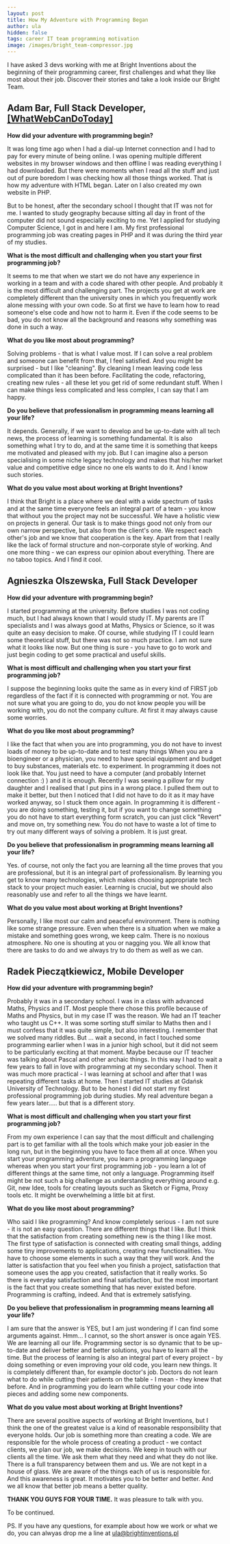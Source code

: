 ```yaml
---
layout: post
title: How My Adventure with Programming Began
author: ula
hidden: false
tags: career IT team programming motivation
image: /images/bright_team-compressor.jpg
---
```

I have asked 3 devs working with me at Bright Inventions about the beginning of their programming career, first challenges and what they like most about their job.  Discover their stories and take a look inside our Bright Team.

## Adam Bar, Full Stack Developer, [\[WhatWebCanDoToday\]](https://whatwebcando.today/)

**How did your adventure with programming begin?**

It was long time ago when I had a dial-up Internet connection and I had to pay for every minute of being online. I was opening multiple different websites in my browser windows and then offline I was reading everything I had downloaded. But there were moments when I read all the stuff and just out of pure boredom I was checking how all those things worked. That is how my adventure with HTML began. Later on I also created my own website in PHP.

But to be honest, after the secondary school I thought that IT was not for me. I wanted to study geography because sitting all day in front of the computer did not sound especially exciting to me. Yet I applied for studying Computer Science, I got in and here I am. My first professional programming job was creating pages in PHP and it was during the third year of my studies.

**What is the most difficult and challenging when you start your first programming job?**

It seems to me that when we start we do not have any experience in working in a team and with a code shared with other people.  And probably it is the most difficult and challenging part. The projects you get at work are completely different than the university ones in which you frequently work alone messing with your own code. So at first we have to learn how to read someone's else code and how not to harm it. Even if the code seems to be bad, you do not know all the background and reasons why something was done in such a way.

**What do you like most about programming?**

Solving problems - that is what I value most. If I can solve a real problem and someone can benefit from that, I feel satisfied. And you might be surprised - but I like "cleaning". By cleaning I mean leaving code less complicated than it has been before. Facilitating the code, refactoring, creating new rules - all these let you get rid of some redundant stuff. When I can make things less complicated and less complex, I can say that I am happy.

 **Do you believe that professionalism in programming means learning all your life?**

It depends. Generally, if we want to develop and be up-to-date with all tech news, the process of learning is something fundamental. It is also something what I try to do, and at the same time it is something that keeps me motivated and pleased with my job. But I can imagine also a person specialising in some niche legacy technology and makes that his/her market value and competitive edge since no one els wants to do it. And I know such stories.

**What do you value most about working at Bright Inventions?**

I think that Bright is a place where we deal with a wide spectrum of tasks and at the same time everyone feels an integral part of a team  - you know that without you the project may not be successful. We have a holistic view on projects in general. Our task is to make things good not only from our own narrow perspective, but also from the client's one. We respect each other's job and we know that cooperation is the key. Apart from that I really like the lack of formal structure and non-corporate style of working. And one more thing - we can express our opinion about everything. There are no taboo topics. And I find it cool.

## Agnieszka Olszewska, Full Stack Developer

**How did your adventure with programming begin?**

I started programming at the university. Before studies I was not coding much, but I had always known that I would study IT. My parents are IT specialists and I was always good at Maths, Physics or Science, so it was quite an easy decision to make. Of course, while studying IT  I could learn some theoretical stuff, but there was not so much practice.  I am not sure what it looks like now. But one thing is sure - you have to go to work and just begin coding to get some practical and useful skills.

**What is most difficult and challenging when you start your first programming job?**

I suppose the beginning looks quite the same as in every kind of FIRST job regardless of the fact if it is connected with programming or not. You are not sure what you are going to do, you do not know people you will be working with, you do not the company culture. At first it may always cause some worries.

**What do you like most about programming?**

I like the fact that when you are into programming, you do not have to invest loads of money to be up-to-date and to test many things When you are a bioengineer or a physician, you need to have special equipment and budget to buy substances, materials etc. to experiment.  In programming it does not look like that. You just need to have a computer (and probably Internet connection :) ) and it is enough. Recently I was sewing a pillow for my daughter and I realised that I put pins in a wrong place. I pulled them out to make it better, but then I noticed that I did not have to do it as it may have worked anyway, so I stuck them once again.  In programming it is different - you are doing something, testing it, but if you want to change something you do not have to start everything form scratch, you can just click "Revert" and move on, try something new. You do not have to waste a lot of time to try out many different ways of solving a problem. It is just great.

**Do you believe that professionalism in programming means learning all your life?**

 Yes. of course, not only the fact you are learning all the time proves that you are professional, but it is an integral part of professionalism. By learning you get to know many technologies, which makes choosing appropriate tech stack to your project much easier. Learning is crucial, but we should also reasonably use and refer to all the things we have learnt.

**What do you value most about working at Bright Inventions?**

Personally, I like most our calm and peaceful environment. There is nothing like some strange  pressure. Even when there is a situation when we make a mistake and something goes wrong, we keep calm. There is no noxious atmosphere. No one is shouting at you or nagging you. We all know that there are tasks to do and we always try to do them as well as we can.

## Radek Pieczątkiewicz, Mobile Developer

**How did your adventure with programming begin?**

Probably it was in a secondary school. I was in a class with advanced Maths, Physics and IT. Most people there chose this profile because of Maths and Physics, but in my case IT was the reason. We had an IT teacher who taught us C++. It was some sorting stuff similar to Maths then and I must confess that it was quite simple, but also interesting. I remember that we solved many riddles. But ... wait a second, in fact I touched some programming earlier when I was in a junior high school, but it did not seem to be particularly exciting at that moment. Maybe because our IT teacher was talking about Pascal and other archaic things. In this way I had to wait a few years to fall in love with programming at my secondary school. Then it was much more practical - I was learning at school and after that I was repeating different tasks at home. Then I started IT studies at Gdańsk University of Technology. But to be honest I did not start my first professional programming job during studies. My real adventure began a few years later..... but that is a different story.

**What is most difficult and challenging when you start your first programming job?**

From my own experience I can say that the most difficult and challenging part is to get familiar with all the tools which make your job easier in the long run, but in the beginning you have to face them all at once. When you start your programming adventure, you learn a programming language whereas when you start your first programming job - you learn a lot of different things at the same time, not only a language. Programming itself might be not such a big challenge as understanding everything around e.g. Git, new Idee, tools for creating layouts such as Sketch or Figma, Proxy tools etc. It might be overwhelming a little bit at first.

**What do you like most about programming?**

Who said I like programming? And know completely serious - I am not sure - it is not an easy question. There are different things that I like. But I think that the satisfaction from creating something new is the thing I like most. The first type of satisfaction is connected with creating small things, adding some tiny improvements to applications, creating new functionalities. You have to choose some elements in such a way that they will work. And the latter is satisfaction that you feel when you finish a project,  satisfaction that someone uses the app you created, satisfaction that it really works. So there is everyday satisfaction and final satisfaction, but the most important is the fact that you create something that has never existed before. Programming is crafting, indeed. And that is extremely satisfying.

**Do you believe that professionalism in programming means learning all your life?**

 I am sure that the answer is YES, but I am just wondering if I can find some arguments against. Hmm... I cannot, so the short answer is once again YES. We are learning all our life. Programming sector is so dynamic that to be up-to-date and deliver better and better solutions, you have to learn all the time. But the process of learning is also an integral part of every project - by doing something or even improving your old code, you learn new things. It is completely different than, for example doctor's job.  Doctors do not learn what to do while cutting their patients on the table - I mean  - they knew that before. And in programming you do learn while cutting your code into pieces and adding some new components.

**What do you value most about working at Bright Inventions?**

 There are several positive aspects of working at Bright Inventions, but I think the one of the greatest value is a kind of reasonable responsibility that everyone holds. Our job is something more than creating a code. We are responsible for the whole process of creating a product - we contact clients, we plan our job, we make decisions. We keep in touch with our clients  all the time. We ask them what they need and what they do not like. There is a full transparency between them and us. We are not kept in a house of glass. We are aware of the things each of us is responsible for. And this awareness is great. It motivates you to be better and better. And we all know that better job means a better quality.


**THANK YOU GUYS FOR YOUR TIME.** It was pleasure to talk with you. 

To be continued. 

PS. If you have any questions, for example about how we work or what we do, you can alwyas drop me a line at ula@brightinventions.pl  
